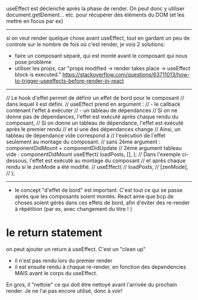 useEffect est déclenché après la phase de render.
On peut donc y utiliser document.getElement... etc. pour récupérer des éléments du DOM (et les mettre en focus par ex)

---

si on veut render quelque chose avant useEffect, tout en gardant un peu de controle sur le nombre de fois où c'est render,
je vois 2 solutions:

- faire un composant séparé, qui est monté avant le composant qui nous pose problème
- utiliser les props, car
  "props modified -> render takes place -> useEffect block is executed."
  https://stackoverflow.com/questions/63711013/how-to-trigger-useeffects-before-render-in-react

---

// Le hook d'effet permet de définir un effet de bord pour le composant
// dans lequel il est défini.
// useEffect prend en argument :
// - le callback contenant l'effet à exécuter
// - un tableau de dépendances
// Si on ne donne pas de dépendances, l'effet est exécuté après chaque rendu du composant,
// Si on donne un tableau de dépendance, l'effet est exécuté après le premier rendu
// et si une des dépendances change
// Ainsi, un tableau de dépendance vide correspond à
// l'exécution de l'effet seulement au montage du composant.
// sans 2ème argument : componentDidMount + componentDidUpdate
// 2ème argument tableau vide : componentDidMount
useEffect(
loadPosts,
[],
);
// Dans l'exemple ci-dessous, l'effet est exécuté au montage du composant
// et après chaque rendu si le zenMode a été modifié.
// useEffect(
// loadPosts,
// [zenMode],
// );

---

- le concept "d'effet de bord" est important. C'est tout ce qui se passe après que les composants soient montés. React aime que bcp de choses soient gérés dans ces effets de bord, afin d'éviter des re-render à répétition (par ex, avec changement du titre ! )

# le return statement

on peut ajouter un return à useEffect. C'est un "clean up"
- il n'est pas rendu lors du premier render
- il est ensuite rendu à chaque re-render, en fonction des dependencies
MAIS avant le corps du useEffect.

En gros, il "nettoie" ce qui doit être nettoyé avant l'arrivée du prochain render. Je ne l'ai pas encore utilisé, donc à voir! 


